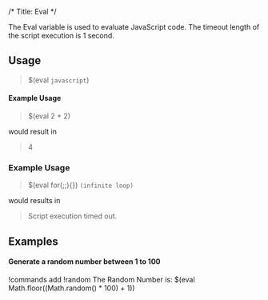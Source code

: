 /*
Title: Eval
*/

The Eval variable is used to evaluate JavaScript code. The timeout length of the script execution is 1 second. 

## Usage

> $(eval `javascript`)

#### Example Usage

> $(eval 2 + 2)

would result in 

> 4

### Example Usage

> $(eval for(;;){}) `(infinite loop)`

would results in

> Script execution timed out.

## Examples

#### Generate a random number between 1 to 100

!commands add !random The Random Number is: $(eval Math.floor((Math.random() * 100) + 1))